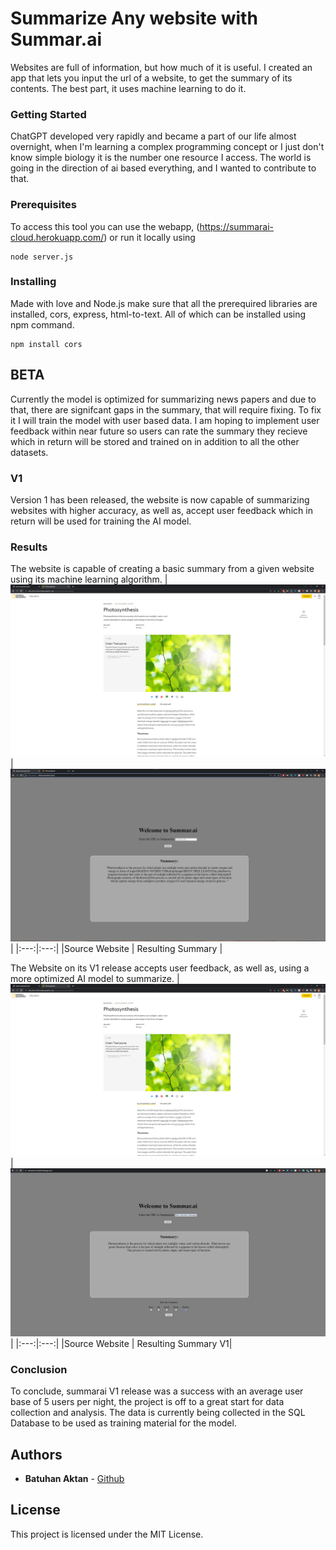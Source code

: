 # Summarize Any website with Summar.ai

Websites are full of information, but how much of it is useful. I created an app that lets you input the url of a website, to get the summary of its contents. The best part, it uses machine learning to do it.


### Getting Started
ChatGPT developed very rapidly and became a part of our life almost overnight, when I'm learning a complex programming concept or I just don't know simple biology it is the number one resource I access. The world is going in the direction of ai based everything, and I wanted to contribute to that. 

### Prerequisites

To access this tool you can use the webapp, (https://summarai-cloud.herokuapp.com/) or run it locally using

```
node server.js
```

### Installing

Made with love and Node.js make sure that all the prerequired libraries are installed, cors, express, html-to-text. All of which can be installed using npm command.

```
npm install cors
```

## BETA
Currently the model is optimized for summarizing news papers and due to that, there are signifcant gaps in the summary, that will require fixing.
To fix it I will train the model with user based data. I am hoping to implement user feedback within near future so users can rate the summary they recieve which in return will be stored and trained on in addition to all the other datasets.

### V1
Version 1 has been released, the website is now capable of summarizing websites with higher accuracy, as well as, accept user feedback which in return will be used for training the AI model.

### Results

 The website is capable of creating a basic summary from a given website using its machine learning algorithm. 
|![Target Website](https://github.com/BatuhanAktan/PersonalWebsite/blob/master/images/sourceurl.png?raw=true)|![Result](https://github.com/BatuhanAktan/PersonalWebsite/blob/master/images/resultsummarai.png?raw=true)|
|:---:|:---:|
|Source Website | Resulting Summary |

The Website on its V1 release accepts user feedback, as well as, using a more optimized AI model to summarize.
|![Target Website](https://github.com/BatuhanAktan/PersonalWebsite/blob/master/images/sourceurl.png?raw=true)|![V1 Result](https://github.com/BatuhanAktan/PersonalWebsite/blob/master/images/summaraiv1.png?raw=true)|
|:---:|:---:|
|Source Website | Resulting Summary V1|

### Conclusion

To conclude, summarai V1 release was a success with an average user base of 5 users per night, the project is off to a great start for data collection and analysis. The data is currently being collected in the SQL Database to be used as training material for the model.

## Authors

* **Batuhan Aktan** - [Github](https://github.com/BatuhanAktan)

## License

This project is licensed under the MIT License.

